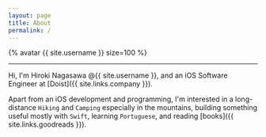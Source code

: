 ```yaml
---
layout: page
title: About
permalink: /
---
```


{% avatar {{ site.username }} size=100 %}

---

Hi, I'm Hiroki Nagasawa @{{ site.username }}, and an iOS Software Engineer at [Doist]({{ site.links.company }}).

Apart from an iOS development and programming, I'm interested in a long-distance `Hiking` and `Camping` especially in the  mountains, building something useful mostly with `Swift`, learning `Portuguese`, and reading [books]({{ site.links.goodreads }}).
